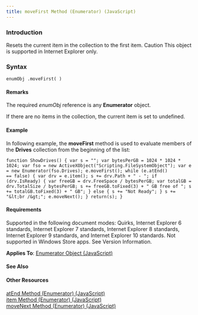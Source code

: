 ```yaml
---
title: moveFirst Method (Enumerator) (JavaScript)
---
```


### Introduction 

 Resets the current item in the collection to the first item. Caution This object is supported in Internet Explorer only.

### Syntax 

```
enumObj .moveFirst( )
```

#### Remarks 

<div id="languageReferenceRemarksSection" class="section" name="collapseableSection" style="">
  <p xmlns:util="util">
    The required <i>enumObj</i> reference is any <b>Enumerator</b> object.
  </p>
  <p xmlns:util="util">
    If there are no items in the collection, the current item is set to undefined.
  </p>
</div>

#### Example 

<p xmlns:util="util">
  In following example, the <b>moveFirst</b> method is used to evaluate members of the <b>Drives</b> collection from the beginning of the list:
</p>

```
function ShowDrives() { var s = ""; var bytesPerGB = 1024 * 1024 * 1024; var fso = new ActiveXObject("Scripting.FileSystemObject"); var e = new Enumerator(fso.Drives); e.moveFirst(); while (e.atEnd()
== false) { var drv = e.item(); s += drv.Path + " - "; if (drv.IsReady) { var freeGB = drv.FreeSpace / bytesPerGB; var totalGB = drv.TotalSize / bytesPerGB; s += freeGB.toFixed(3) + " GB free of "; s
+= totalGB.toFixed(3) + " GB"; } else { s += "Not Ready"; } s += "&lt;br /&gt;"; e.moveNext(); } return(s); }
```

#### Requirements 

<div id="requirementsTitleSection" class="section" name="collapseableSection" style="">
  <p xmlns:util="util">
    Supported in the following document modes: Quirks, Internet Explorer 6 standards, Internet Explorer 7 standards, Internet Explorer 8 standards, Internet Explorer 9 standards, and Internet
    Explorer 10 standards. Not supported in Windows Store apps. See Version Information.
  </p>
  <p xmlns:util="util">
    <b>Applies To</b>: <span sdata="link"><a href="63f03c21-d58c-47db-a728-4d8d88b0a422.htm">Enumerator Object (JavaScript)</a></span>
  </p>
</div>

#### See Also 

<div id="seeAlsoSection" class="section" name="collapseableSection" style="">
  <h4 class="subHeading">
    Other Resources
  </h4>
  <div class="seeAlsoStyle">
    <span sdata="link" xmlns:util="util"><a href="326808fb-9a0f-428e-aff1-b11b237913f1.htm">atEnd Method (Enumerator) (JavaScript)</a></span>
  </div>
  <div class="seeAlsoStyle">
    <span sdata="link" xmlns:util="util"><a href="a88e93f2-42df-4578-a4f9-0760bd074185.htm">item Method (Enumerator) (JavaScript)</a></span>
  </div>
  <div class="seeAlsoStyle">
    <span sdata="link" xmlns:util="util"><a href="59aa339b-f375-450a-8276-37896a55a824.htm">moveNext Method (Enumerator) (JavaScript)</a></span>
  </div>
</div>

